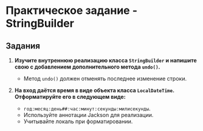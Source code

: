 # Практическое задание - StringBuilder

## Задания

1. **Изучите внутреннюю реализацию класса `StringBuilder` и напишите свою с добавлением дополнительного метода `undo()`.**
    - Метод `undo()` должен отменять последнее изменение строки.

2. **На вход даётся время в виде объекта класса `LocalDateTime`. Отформатируйте его в следующем виде:**
    - `год:месяц:день##:час:минут:секунды:милисекунды`.
    - Используйте аннотации Jackson для реализации.
    - Учитывайте локаль при форматировании.  
